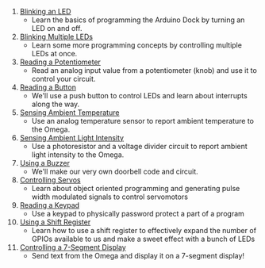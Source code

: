 1. [Blinking an LED](#arduino-kit-blinking-led)
    * Learn the basics of programming the Arduino Dock by turning an LED on and off.
1. [Blinking Multiple LEDs](#arduino-kit-multiple-leds)
    * Learn some more programming concepts by controlling multiple LEDs at once.
1. [Reading a Potentiometer](#arduino-kit-reading-a-pot)
    * Read an analog input value from a potentiometer (knob) and use it to control your circuit.
1. [Reading a Button](#arduino-kit-reading-a-push-button)
    * We'll use a push button to control LEDs and learn about interrupts along the way.
1. [Sensing Ambient Temperature](#arduino-kit-reading-a-temp-sensor)
    * Use an analog temperature sensor to report ambient temperature to the Omega.
1. [Sensing Ambient Light Intensity](#arduino-kit-reading-a-photoresistor)
    * Use a photoresistor and a voltage divider circuit to report ambient light intensity to the Omega.
1. [Using a Buzzer](#arduino-kit-using-a-buzzer)
    * We'll make our very own doorbell code and circuit.
1. [Controlling Servos](#arduino-kit-using-a-servo)
    * Learn about object oriented programming and generating pulse width modulated signals to control servomotors
1. [Reading a Keypad](#arduino-kit-reading-a-keypad)
    * Use a keypad to physically password protect a part of a program
1. [Using a Shift Register](#arduino-kit-shift-register)
    * Learn how to use a shift register to effectively expand the number of GPIOs available to us and make a sweet effect with a bunch of LEDs
1. [Controlling a 7-Segment Display](#arduino-kit-seven-segment-display)
    * Send text from the Omega and display it on a 7-segment display!
